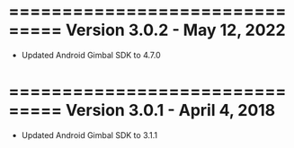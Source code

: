 ===============================
Version 3.0.2 - May 12, 2022
===============================
- Updated Android Gimbal SDK to 4.7.0

===============================
Version 3.0.1 - April 4, 2018
===============================
- Updated Android Gimbal SDK to 3.1.1
